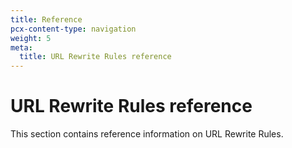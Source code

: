 ```yaml
---
title: Reference
pcx-content-type: navigation
weight: 5
meta:
  title: URL Rewrite Rules reference
---
```


# URL Rewrite Rules reference

This section contains reference information on URL Rewrite Rules.

<DirectoryListing path="/transform/url-rewrite/reference"/>

